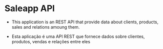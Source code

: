 # Saleapp API

- This application is an REST API that provide data about clients, products, sales and relations amoung them. 

- Esta aplicação é uma API REST que fornece dados sobre clientes, produtos, vendas e relações entre eles
